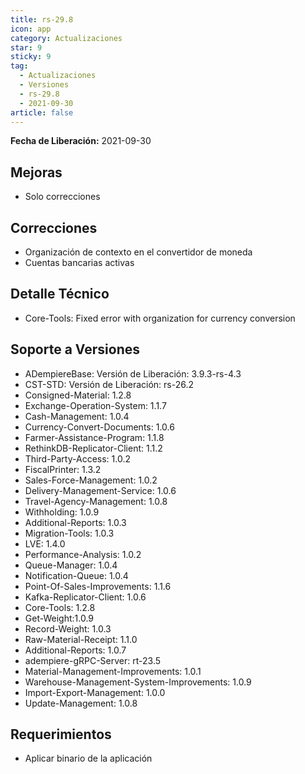 ```yaml
---
title: rs-29.8
icon: app
category: Actualizaciones
star: 9
sticky: 9
tag:
  - Actualizaciones
  - Versiones
  - rs-29.8
  - 2021-09-30
article: false
---
```


**Fecha de Liberación:** 2021-09-30

## Mejoras

- Solo correcciones

## Correcciones

- Organización de contexto en el convertidor de moneda
- Cuentas bancarias activas

## Detalle Técnico

- Core-Tools: Fixed error with organization for currency conversion

## Soporte a Versiones

- ADempiereBase: Versión de Liberación: 3.9.3-rs-4.3
- CST-STD: Versión de Liberación: rs-26.2
- Consigned-Material: 1.2.8
- Exchange-Operation-System: 1.1.7
- Cash-Management: 1.0.4
- Currency-Convert-Documents: 1.0.6
- Farmer-Assistance-Program: 1.1.8
- RethinkDB-Replicator-Client: 1.1.2
- Third-Party-Access: 1.0.2
- FiscalPrinter: 1.3.2
- Sales-Force-Management: 1.0.2
- Delivery-Management-Service: 1.0.6
- Travel-Agency-Management: 1.0.8
- Withholding: 1.0.9
- Additional-Reports: 1.0.3
- Migration-Tools: 1.0.3
- LVE: 1.4.0
- Performance-Analysis: 1.0.2
- Queue-Manager: 1.0.4
- Notification-Queue: 1.0.4
- Point-Of-Sales-Improvements: 1.1.6
- Kafka-Replicator-Client: 1.0.6
- Core-Tools: 1.2.8
- Get-Weight:1.0.9
- Record-Weight: 1.0.3
- Raw-Material-Receipt: 1.1.0
- Additional-Reports: 1.0.7
- adempiere-gRPC-Server: rt-23.5
- Material-Management-Improvements: 1.0.1
- Warehouse-Management-System-Improvements: 1.0.9
- Import-Export-Management: 1.0.0
- Update-Management: 1.0.8

## Requerimientos

- Aplicar binario de la aplicación
